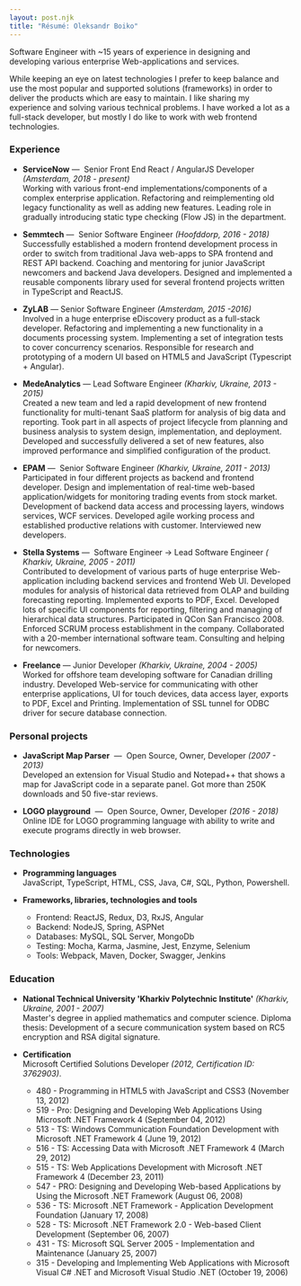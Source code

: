 ```yaml
---
layout: post.njk
title: "Résumé: Oleksandr Boiko"
---
```


Software Engineer with ~15 years of experience in
designing and developing various enterprise Web-applications
and services.

While keeping an eye on latest technologies I prefer to keep balance and use the most popular and supported solutions (frameworks) in order to deliver the products which are easy to maintain. I like sharing my experience and solving various technical problems. I have worked a lot as a full-stack developer, but mostly I do like to work with web frontend technologies.

### Experience

- **ServiceNow** — ​ Senior Front End React / AngularJS Developer _(Amsterdam, 2018 - present)_ <br/>
  Working with various front-end implementations/components of a complex enterprise application. Refactoring and reimplementing old legacy functionality as well as adding new features. Leading role in gradually introducing static type checking (Flow JS) in the department.

- **Semmtech** — ​ Senior Software Engineer _(Hoofddorp, 2016 - 2018)_ <br/>
  Successfully established a modern frontend development process in order to switch from traditional Java web-apps to SPA frontend and REST API backend. Coaching and mentoring for junior JavaScript newcomers and backend Java developers. Designed and implemented a reusable components library used for several frontend projects written in TypeScript and ReactJS.

- **ZyLAB** — Senior Software Engineer _(Amsterdam, 2015 -2016)_ <br/>
  Involved in a huge enterprise eDiscovery product as a full-stack developer. Refactoring and implementing a new functionality in a documents processing system. Implementing a set of integration tests to cover concurrency scenarios. Responsible for research and prototyping of a modern UI based on HTML5 and JavaScript (Typescript + Angular).

- **MedeAnalytics** — Lead Software Engineer _(Kharkiv, Ukraine, 2013 - 2015)_ <br/>
  Created a new team and led a rapid development of new frontend functionality for multi-tenant SaaS platform for analysis of big data and reporting. Took part in all aspects of project lifecycle from planning and business analysis to system design, implementation, and deployment. Developed and successfully delivered a set of new features, also improved performance and simplified configuration of the product.

- **EPAM** — ​ Senior Software Engineer _(Kharkiv, Ukraine, 2011 - 2013)_ <br/>
  Participated in four different projects as backend and frontend developer. Design and implementation of real-time web-based application/widgets for monitoring trading events from stock market. Development of backend data access and processing layers, windows services, WCF services. Developed agile working process and established productive relations with customer. Interviewed new developers.

- **Stella Systems** — ​ Software Engineer → Lead Software Engineer _(​Kharkiv, Ukraine, 2005 - 2011)_ <br/>
  Contributed to development of various parts of huge enterprise Web-application including backend services and frontend Web UI. Developed modules for analysis of historical data retrieved from OLAP and building forecasting reporting. Implemented exports to PDF, Excel. Developed lots of specific UI components for reporting, filtering and managing of hierarchical data structures. Participated in QCon San Francisco 2008. Enforced SCRUM process establishment in the company. Collaborated with a 20-member international software team. Consulting and helping for newcomers.

- **Freelance** — Junior Developer _(Kharkiv, Ukraine, 2004 - 2005)_ <br/>
  Worked for offshore team developing software for Canadian drilling industry. Developed Web-service for communicating with other enterprise applications, UI for touch devices, data access layer, exports to PDF, Excel and Printing. Implementation of SSL tunnel for ODBC driver for secure database connection.

### Personal projects

- **JavaScript Map Parser** ​ — ​ Open Source, Owner, Developer _(2007 - 2013)_ <br/>
  Developed an extension for Visual Studio and Notepad++ that shows a map for JavaScript code in a separate panel. Got more than 250K downloads and 50 five-star reviews.

- **LOGO playground** ​ — ​ Open Source, Owner, Developer _(2016 - 2018)_ <br/>
  Online IDE for LOGO programming language with ability to write and execute programs directly in web browser.

### Technologies

- **Programming languages** <br/>
  JavaScript, TypeScript, HTML, CSS, Java, C#, SQL, Python, Powershell.

- **Frameworks, libraries, technologies and tools** <br/>
  - Frontend: ReactJS, Redux, D3, RxJS, Angular
  - Backend: NodeJS, Spring, ASPNet
  - Databases: MySQL, SQL Server, MongoDb
  - Testing: Mocha, Karma, Jasmine, Jest, Enzyme, Selenium
  - Tools: Webpack, Maven, Docker, Swagger, Jenkins

### Education

- **National Technical University 'Kharkiv Polytechnic Institute'** _(Kharkiv, Ukraine, 2001 - 2007)_ <br/>
  Master's degree in applied mathematics and computer science. Diploma thesis: Development of a secure communication system based on RC5 encryption and RSA digital signature.

- **Certification** <br/>
  Microsoft Certified Solutions Developer _(2012, Certification ID: 3762903)_.
  - 480 - Programming in HTML5 with JavaScript and CSS3 (November 13, 2012)
  - 519 - Pro: Designing and Developing Web Applications Using Microsoft .NET Framework 4 (September 04, 2012)
  - 513 - TS: Windows Communication Foundation Development with Microsoft .NET Framework 4 (June 19, 2012)
  - 516 - TS: Accessing Data with Microsoft .NET Framework 4 (March 29, 2012)
  - 515 - TS: Web Applications Development with Microsoft .NET Framework 4 (December 23, 2011)
  - 547 - PRO: Designing and Developing Web-based Applications by Using the Microsoft .NET Framework (August 06, 2008)
  - 536 - TS: Microsoft .NET Framework - Application Development Foundation (January 17, 2008)
  - 528 - TS: Microsoft .NET Framework 2.0 - Web-based Client Development (September 06, 2007)
  - 431 - TS: Microsoft SQL Server 2005 - Implementation and Maintenance (January 25, 2007)
  - 315 - Developing and Implementing Web Applications with Microsoft Visual C# .NET and Microsoft Visual Studio .NET (October 19, 2006)
